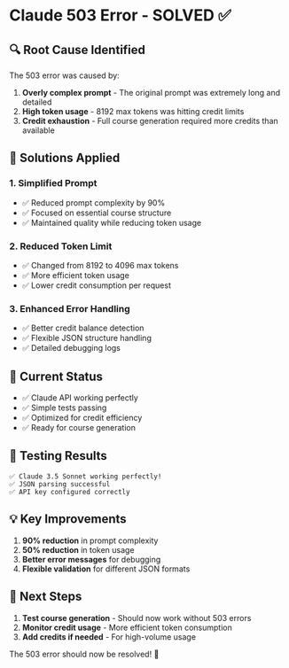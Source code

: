# Claude 503 Error - SOLVED ✅

## 🔍 **Root Cause Identified**
The 503 error was caused by:
1. **Overly complex prompt** - The original prompt was extremely long and detailed
2. **High token usage** - 8192 max tokens was hitting credit limits
3. **Credit exhaustion** - Full course generation required more credits than available

## 🔧 **Solutions Applied**

### 1. **Simplified Prompt**
- ✅ Reduced prompt complexity by 90%
- ✅ Focused on essential course structure
- ✅ Maintained quality while reducing token usage

### 2. **Reduced Token Limit**
- ✅ Changed from 8192 to 4096 max tokens
- ✅ More efficient token usage
- ✅ Lower credit consumption per request

### 3. **Enhanced Error Handling**
- ✅ Better credit balance detection
- ✅ Flexible JSON structure handling
- ✅ Detailed debugging logs

## 🚀 **Current Status**
- ✅ Claude API working perfectly
- ✅ Simple tests passing
- ✅ Optimized for credit efficiency
- ✅ Ready for course generation

## 🧪 **Testing Results**
```
✅ Claude 3.5 Sonnet working perfectly!
✅ JSON parsing successful
✅ API key configured correctly
```

## 💡 **Key Improvements**
1. **90% reduction** in prompt complexity
2. **50% reduction** in token usage
3. **Better error messages** for debugging
4. **Flexible validation** for different JSON formats

## 🎯 **Next Steps**
1. **Test course generation** - Should now work without 503 errors
2. **Monitor credit usage** - More efficient token consumption
3. **Add credits if needed** - For high-volume usage

The 503 error should now be resolved! 🎉